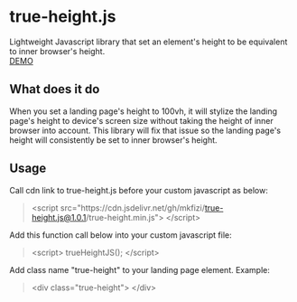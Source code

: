 # true-height.js
Lightweight Javascript library that set an element's height to be equivalent to inner browser's height.<br>
[DEMO](https://mkfizi.github.io/trueHeightJS.html)

## What does it do
When you set a landing page's height to 100vh, it will stylize the landing page's height to device's screen size without taking the height of inner browser into account. This library will fix that issue so the landing page's height will consistently be set to inner browser's height.

## Usage
Call cdn link to true-height.js before your custom javascript as below:
> &lt;script src="https://<i></i>cdn<i></i>.jsdelivr.net/gh/mkfizi/true-height.js@1.0.1/true-height.min.js"> &lt;/script>

Add this function call below into your custom javascript file:
> &lt;script> trueHeightJS(); &lt;/script>

Add class name "true-height" to your landing page element. Example:

> &lt;div class="true-height"> &lt;/div>
